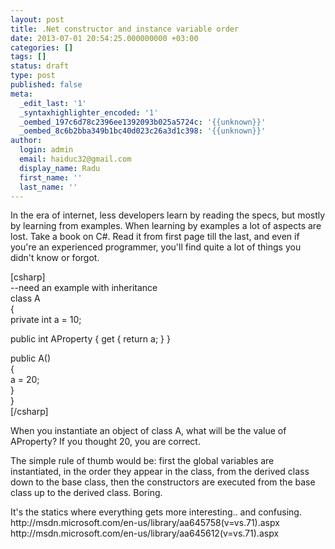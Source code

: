 ```yaml
---
layout: post
title: .Net constructor and instance variable order
date: 2013-07-01 20:54:25.000000000 +03:00
categories: []
tags: []
status: draft
type: post
published: false
meta:
  _edit_last: '1'
  _syntaxhighlighter_encoded: '1'
  _oembed_197c6d78c2396ee1392093b025a5724c: '{{unknown}}'
  _oembed_8c6b2bba349b1bc40d023c26a3d1c398: '{{unknown}}'
author:
  login: admin
  email: haiduc32@gmail.com
  display_name: Radu
  first_name: ''
  last_name: ''
---
```

<p>In the era of internet, less developers learn by reading the specs, but mostly by learning from examples. When learning by examples a lot of aspects are lost. Take a book on C#. Read it from first page till the last, and even if you're an experienced programmer, you'll find quite a lot of things you didn't know or forgot.</p>
<p>[csharp]<br />
--need an example with inheritance<br />
class A<br />
{<br />
  private int a = 10;</p>
<p>  public int AProperty { get { return a; } }</p>
<p>  public A()<br />
  {<br />
    a = 20;<br />
  }<br />
}<br />
[/csharp]</p>
<p>When you instantiate an object of class A, what will be the value of AProperty? If you thought 20, you are correct.</p>
<p>The simple rule of thumb would be: first the global variables are instantiated, in the order they appear in the class, from the derived class down to the base class, then the constructors are executed from the base class up to the derived class. Boring.</p>
<p>It's the statics where everything gets more interesting.. and confusing.<br />
http://msdn.microsoft.com/en-us/library/aa645758(v=vs.71).aspx<br />
http://msdn.microsoft.com/en-us/library/aa645612(v=vs.71).aspx</p>
